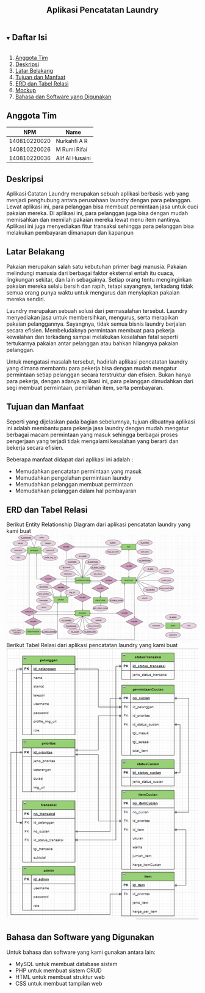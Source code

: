 <p align="center">
  <h2 align="center">
    Aplikasi Pencatatan Laundry
  </h2>
</p>

<!-- Daftar Isi -->
<details open="open">
  <summary><h2 style="display: inline-block">Daftar Isi</h2></summary>
  <ol>
    <li><a href="#anggota-tim">Anggota Tim</a></li>
    <li><a href="#deskripsi">Deskripsi</a></li>
    <li><a href="#latar-belakang">Latar Belakang</a></li>
    <li><a href="#tujuan-dan-manfaat">Tujuan dan Manfaat</a></li>
    <li><a href="#erd-dan-tabel-relasi">ERD dan Tabel Relasi</a></li>
    <li><a href="#mockup">Mockup</a></li>
    <li><a href="#bahasa-dan-software-yang-digunakan">Bahasa dan Software yang Digunakan</a></li>
  </ol>
</details>

<!-- Anggota Tim -->
## Anggota Tim
| NPM           | Name            |
| ------------- |-----------------|
| 140810220020  | Nurkahfi A R    |
| 140810220026  | M Rumi Rifai    |
| 140810220036  | Alif Al Husaini |

<!-- Deskripsi -->
## Deskripsi

Aplikasi Catatan Laundry merupakan sebuah aplikasi berbasis web yang menjadi penghubung antara perusahaan laundry dengan para pelanggan. Lewat aplikasi ini, para pelanggan bisa membuat permintaan jasa untuk cuci pakaian mereka. Di aplikasi ini, para pelanggan juga bisa dengan mudah memisahkan dan memilah pakaian mereka lewat menu item nantinya. Aplikasi ini juga menyediakan fitur transaksi sehingga para pelanggan bisa melakukan pembayaran dimanapun dan kapanpun


<!-- Latar Belakang -->
## Latar Belakang

Pakaian merupakan salah satu kebutuhan primer bagi manusia. Pakaian melindungi manusia dari berbagai faktor eksternal entah itu cuaca, lingkungan sekitar, dan lain sebagainya. Setiap orang tentu menginginkan pakaian mereka selalu bersih dan rapih, tetapi sayangnya, terkadang tidak semua orang punya waktu untuk mengurus dan menyiapkan pakaian mereka sendiri.

Laundry merupakan sebuah solusi dari permasalahan tersebut. Laundry menyediakan jasa untuk membersihkan, mengurus, serta merapikan pakaian pelanggannya. Sayangnya, tidak semua bisnis laundry berjalan secara efisien. Membeludaknya permintaan membuat para pekerja kewalahan dan terkadang sampai melakukan kesalahan fatal seperti tertukarnya pakaian antar pelanggan atau bahkan hilangnya pakaian pelanggan.

Untuk mengatasi masalah tersebut, hadirlah aplikasi pencatatan laundry yang dimana membantu para pekerja bisa dengan mudah mengatur permintaan setiap pelanggan secara terstruktur dan efisien. Bukan hanya para pekerja, dengan adanya aplikasi ini, para pelanggan dimudahkan dari segi membuat permintaan, pemilahan item, serta pembayaran.


<!-- Tujuan dan Manfaat -->
## Tujuan dan Manfaat

Seperti yang dijelaskan pada bagian sebelumnya, tujuan dibuatnya aplikasi ini adalah membantu para pekerja jasa laundry dengan mudah mengatur berbagai macam permintaan yang masuk sehingga berbagai proses pengerjaan yang terjadi tidak mengalami kesalahan yang berarti dan bekerja secara efisien.

Beberapa manfaat didapat dari aplikasi ini adalah :
* Memudahkan pencatatan permintaan yang masuk
* Memudahkan pengolahan permintaan laundry
* Memudahkan pelanggan membuat permintaan
* Memudahkan pelanggan dalam hal pembayaran

<!-- ERD dan Tabel Relasi -->
## ERD dan Tabel Relasi

Berikut Entity Relationship Diagram dari aplikasi pencatatan laundry yang kami buat
  ![](img/erd.png)
Berikut Tabel Relasi dari aplikasi pencatatan laundry yang kami buat
  ![](img/tabel.png)

<!-- Bahasa dan Software yang digunakan -->
## Bahasa dan Software yang Digunakan

Untuk bahasa dan software yang kami gunakan antara lain:
* MySQL untuk membuat database sistem
* PHP untuk membuat sistem CRUD
* HTML untuk membuat struktur web
* CSS untuk membuat tampilan web
